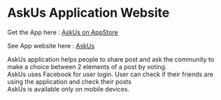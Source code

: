 # AskUs Application Website

Get the App here :
[AskUs on AppStore](https://itunes.apple.com/us/app/askus/id1102293993)

See App website here :
[AskUs](https://askus-app.herokuapp.com/#/)

AskUs application helps people to share post and ask the community to make a choice between 2 elements of a post by voting.<br>
AskUs uses Facebook for user login. User can check if their friends are using the application and check their posts<br>
AskUs is available only on mobile devices.

